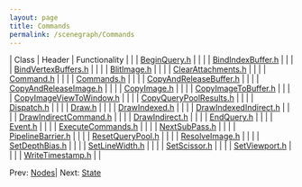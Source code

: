 ```yaml
---
layout: page
title: Commands
permalink: /scenegraph/Commands
---
```


| Class | Header | Functionality |
| | [BeginQuery.h](https://github.com/vsg-dev/VulkanSceneGraph/blob/master/include/vsg/commands/) | |
| | [BindIndexBuffer.h](https://github.com/vsg-dev/VulkanSceneGraph/blob/master/include/vsg/commands/) | |
| | [BindVertexBuffers.h](https://github.com/vsg-dev/VulkanSceneGraph/blob/master/include/vsg/commands/) | |
| | [BlitImage.h](https://github.com/vsg-dev/VulkanSceneGraph/blob/master/include/vsg/commands/) | |
| | [ClearAttachments.h](https://github.com/vsg-dev/VulkanSceneGraph/blob/master/include/vsg/commands/) | |
| | [Command.h](https://github.com/vsg-dev/VulkanSceneGraph/blob/master/include/vsg/commands/) | |
| | [Commands.h](https://github.com/vsg-dev/VulkanSceneGraph/blob/master/include/vsg/commands/) | |
| | [CopyAndReleaseBuffer.h](https://github.com/vsg-dev/VulkanSceneGraph/blob/master/include/vsg/commands/) | |
| | [CopyAndReleaseImage.h](https://github.com/vsg-dev/VulkanSceneGraph/blob/master/include/vsg/commands/) | |
| | [CopyImage.h](https://github.com/vsg-dev/VulkanSceneGraph/blob/master/include/vsg/commands/) | |
| | [CopyImageToBuffer.h](https://github.com/vsg-dev/VulkanSceneGraph/blob/master/include/vsg/commands/) | |
| | [CopyImageViewToWindow.h](https://github.com/vsg-dev/VulkanSceneGraph/blob/master/include/vsg/commands/) | |
| | [CopyQueryPoolResults.h](https://github.com/vsg-dev/VulkanSceneGraph/blob/master/include/vsg/commands/) | |
| | [Dispatch.h](https://github.com/vsg-dev/VulkanSceneGraph/blob/master/include/vsg/commands/) | |
| | [Draw.h](https://github.com/vsg-dev/VulkanSceneGraph/blob/master/include/vsg/commands/) | |
| | [DrawIndexed.h](https://github.com/vsg-dev/VulkanSceneGraph/blob/master/include/vsg/commands/) | |
| | [DrawIndexedIndirect.h](https://github.com/vsg-dev/VulkanSceneGraph/blob/master/include/vsg/commands/) | |
| | [DrawIndirectCommand.h](https://github.com/vsg-dev/VulkanSceneGraph/blob/master/include/vsg/commands/) | |
| | [DrawIndirect.h](https://github.com/vsg-dev/VulkanSceneGraph/blob/master/include/vsg/commands/) | |
| | [EndQuery.h](https://github.com/vsg-dev/VulkanSceneGraph/blob/master/include/vsg/commands/) | |
| | [Event.h](https://github.com/vsg-dev/VulkanSceneGraph/blob/master/include/vsg/commands/) | |
| | [ExecuteCommands.h](https://github.com/vsg-dev/VulkanSceneGraph/blob/master/include/vsg/commands/) | |
| | [NextSubPass.h](https://github.com/vsg-dev/VulkanSceneGraph/blob/master/include/vsg/commands/) | |
| | [PipelineBarrier.h](https://github.com/vsg-dev/VulkanSceneGraph/blob/master/include/vsg/commands/) | |
| | [ResetQueryPool.h](https://github.com/vsg-dev/VulkanSceneGraph/blob/master/include/vsg/commands/) | |
| | [ResolveImage.h](https://github.com/vsg-dev/VulkanSceneGraph/blob/master/include/vsg/commands/) | |
| | [SetDepthBias.h](https://github.com/vsg-dev/VulkanSceneGraph/blob/master/include/vsg/commands/) | |
| | [SetLineWidth.h](https://github.com/vsg-dev/VulkanSceneGraph/blob/master/include/vsg/commands/) | |
| | [SetScissor.h](https://github.com/vsg-dev/VulkanSceneGraph/blob/master/include/vsg/commands/) | |
| | [SetViewport.h](https://github.com/vsg-dev/VulkanSceneGraph/blob/master/include/vsg/commands/) | |
| | [WriteTimestamp.h](https://github.com/vsg-dev/VulkanSceneGraph/blob/master/include/vsg/commands/) | |

Prev: [Nodes](Nodes.md)| Next: [State](State.md)

